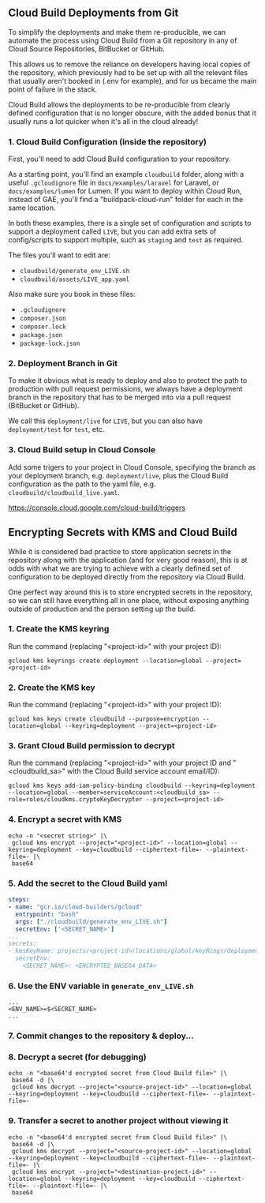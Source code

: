 ## Cloud Build Deployments from Git

To simplify the deployments and make them re-producible, we can automate the process using Cloud Build from a Git repository in any of Cloud Source Repositories, BitBucket or GitHub.

This allows us to remove the reliance on developers having local copies of the repository, which previously had to be set up with all the relevant files that usually aren't booked in (.env for example), and for us became the main point of failure in the stack.

Cloud Build allows the deployments to be re-producible from clearly defined configuration that is no longer obscure, with the added bonus that it usually runs a lot quicker when it's all in the cloud already!

### 1. Cloud Build Configuration (inside the repository)
First, you'll need to add Cloud Build configuration to your repository.

As a starting point, you'll find an example `cloudbuild` folder, along with a useful `.gcloudignore` file in `docs/examples/laravel` for Laravel, or `docs/examples/lumen` for Lumen. If you want to deploy within Cloud Run, instead of GAE, you'll find a "buildpack-cloud-run" folder for each in the same location.

In both these examples, there is a single set of configuration and scripts to support a deployment called `LIVE`, but you can add extra sets of config/scripts to support multiple, such as `staging` and `test` as required.

The files you'll want to edit are:

* `cloudbuild/generate_env_LIVE.sh`
* `cloudbuild/assets/LIVE_app.yaml`

Also make sure you book in these files:

* `.gcloudignore`
* `composer.json`
* `composer.lock`
* `package.json`
* `package-lock.json`

### 2. Deployment Branch in Git
To make it obvious what is ready to deploy and also to protect the path to production with pull request permissions, we always have a deployment branch in the repository that has to be merged into via a pull request (BitBucket or GitHub).

We call this `deployment/live` for `LIVE`, but you can also have `deployment/test` for `test`, etc.

### 3. Cloud Build setup in Cloud Console

Add some trigers to your project in Cloud Console, specifying the branch as your deployment branch, e.g. `deployment/live`, plus the Cloud Build configuration as the path to the yaml file, e.g. `cloudbuild/cloudbuild_live.yaml`.


https://console.cloud.google.com/cloud-build/triggers

## Encrypting Secrets with KMS and Cloud Build

While it is considered bad practice to store application secrets in the repository along with the application (and for very good reason), this is at odds with what we are trying to achieve with a clearly defined set of configuration to be deployed directly from the repository via Cloud Build.

One perfect way around this is to store encrypted secrets in the repository, so we can still have everything all in one place, without exposing anything outside of production and the person setting up the build.

### 1. Create the KMS keyring

Run the command (replacing "\<project-id\>" with your project ID):

```
gcloud kms keyrings create deployment --location=global --project=<project-id>
```

### 2. Create the KMS key

Run the command (replacing "\<project-id\>" with your project ID):

```
gcloud kms keys create cloudbuild --purpose=encryption --location=global --keyring=deployment --project=<project-id>
```

### 3. Grant Cloud Build permission to decrypt

Run the command (replacing "\<project-id\>" with your project ID and "\<cloudbuild_sa\>" with the Cloud Build service account email/ID):

```
gcloud kms keys add-iam-policy-binding cloudbuild --keyring=deployment --location=global --member=serviceAccount:<cloudbuild_sa> --role=roles/cloudkms.cryptoKeyDecrypter --project=<project-id>
```

### 4. Encrypt a secret with KMS

```
echo -n "<secret string>" |\
 gcloud kms encrypt --project="<project-id>" --location=global --keyring=deployment --key=cloudbuild --ciphertext-file=- --plaintext-file=- |\
 base64
```

### 5. Add the secret to the Cloud Build yaml

```yaml
steps:
- name: "gcr.io/cloud-builders/gcloud"
  entrypoint: "bash"
  args: ["./cloudbuild/generate_env_LIVE.sh"]
  secretEnv: ['<SECRET_NAME>']
...
secrets:
- kmsKeyName: projects/<project-id>/locations/global/keyRings/deployment/cryptoKeys/cloudbuild
  secretEnv:
    <SECRET_NAME>: <ENCRYPTED_BASE64_DATA>
```

### 6. Use the ENV variable in `generate_env_LIVE.sh`

```
...
<ENV_NAME>=$<SECRET_NAME>
...
```

### 7. Commit changes to the repository & deploy...

### 8. Decrypt a secret (for debugging)

```
echo -n "<base64'd encrypted secret from Cloud Build file>" |\
 base64 -d |\
 gcloud kms decrypt --project="<source-project-id>" --location=global --keyring=deployment --key=cloudbuild --ciphertext-file=- --plaintext-file=-
```

### 9. Transfer a secret to another project without viewing it

```
echo -n "<base64'd encrypted secret from Cloud Build file>" |\
 base64 -d |\
 gcloud kms decrypt --project="<source-project-id>" --location=global --keyring=deployment --key=cloudbuild --ciphertext-file=- --plaintext-file=- |\
 gcloud kms encrypt --project="<destination-project-id>" --location=global --keyring=deployment --key=cloudbuild --ciphertext-file=- --plaintext-file=- |\
 base64
```
